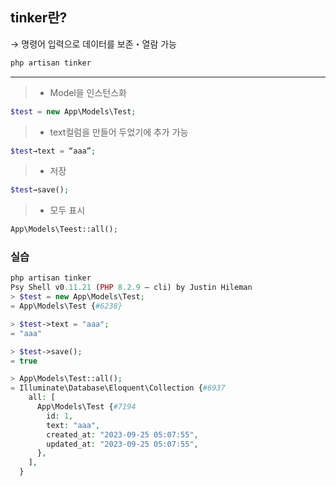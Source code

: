 ## tinker란?

→ 명령어 입력으로 데이터를 보존・열람 가능

```php
php artisan tinker
```

---

> * Model을 인스턴스화
> 

```php
$test = new App\Models\Test;
```

> * text컬럼을 만들어 두었기에 추가 가능
> 

```php
$test→text = “aaa”;
```

> * 저장
> 

```php
$test→save();
```

> * 모두 표시
> 

```php
App\Models\Teest::all();
```

### 실습

```php
php artisan tinker
Psy Shell v0.11.21 (PHP 8.2.9 — cli) by Justin Hileman
> $test = new App\Models\Test;
= App\Models\Test {#6238}

> $test->text = "aaa";
= "aaa"

> $test->save();
= true

> App\Models\Test::all();
= Illuminate\Database\Eloquent\Collection {#6937
    all: [
      App\Models\Test {#7194
        id: 1,
        text: "aaa",
        created_at: "2023-09-25 05:07:55",
        updated_at: "2023-09-25 05:07:55",
      },
    ],
  }
```
